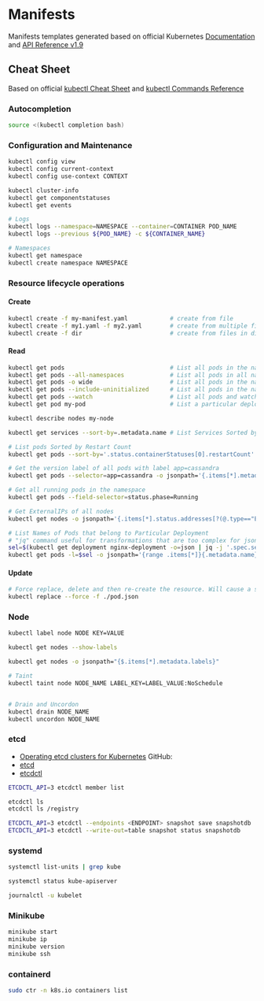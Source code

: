 # Manifests

Manifests templates generated based on official Kubernetes [Documentation](https://kubernetes.io/docs/) 
and [API Reference v1.9](https://kubernetes.io/docs/reference/generated/kubernetes-api/v1.9/)


## Cheat Sheet
Based on official [kubectl Cheat Sheet](https://kubernetes.io/docs/reference/kubectl/cheatsheet/)
and [kubectl Commands Reference](https://kubernetes.io/docs/reference/generated/kubectl/kubectl-commands)

### Autocompletion
```bash
source <(kubectl completion bash)
```

### Configuration and Maintenance
```bash
kubectl config view
kubectl config current-context
kubectl config use-context CONTEXT

kubectl cluster-info
kubectl get componentstatuses
kubectl get events

# Logs
kubectl logs --namespace=NAMESPACE --container=CONTAINER POD_NAME
kubectl logs --previous ${POD_NAME} -c ${CONTAINER_NAME}

# Namespaces
kubectl get namespace
kubectl create namespace NAMESPACE
```

### Resource lifecycle operations

#### Create
```bash
kubectl create -f my-manifest.yaml            # create from file
kubectl create -f my1.yaml -f my2.yaml        # create from multiple files
kubectl create -f dir                         # create from files in dir
```

#### Read
```bash
kubectl get pods                              # List all pods in the namespace
kubectl get pods --all-namespaces             # List all pods in all namespaces
kubectl get pods -o wide                      # List all pods in the namespace, with more details
kubectl get pods --include-uninitialized      # List all pods in the namespace, including uninitialized ones
kubectl get pods --watch                      # List all pods and watch changes
kubectl get pod my-pod                        # List a particular deployment

kubectl describe nodes my-node

kubectl get services --sort-by=.metadata.name # List Services Sorted by Name

# List pods Sorted by Restart Count
kubectl get pods --sort-by='.status.containerStatuses[0].restartCount'

# Get the version label of all pods with label app=cassandra
kubectl get pods --selector=app=cassandra -o jsonpath='{.items[*].metadata.labels.version}'

# Get all running pods in the namespace
kubectl get pods --field-selector=status.phase=Running

# Get ExternalIPs of all nodes
kubectl get nodes -o jsonpath='{.items[*].status.addresses[?(@.type=="ExternalIP")].address}'

# List Names of Pods that belong to Particular Deployment
# "jq" command useful for transformations that are too complex for jsonpath, it can be found at https://stedolan.github.io/jq/
sel=$(kubectl get deployment nginx-deployment -o=json | jq -j '.spec.selector.matchLabels | to_entries | map([.key,.value] | join("=")) | join(",")')
kubectl get pods -l=$sel -o jsonpath='{range .items[*]}{.metadata.name}{"\n"}'
```
#### Update
```bash
# Force replace, delete and then re-create the resource. Will cause a service outage.
kubectl replace --force -f ./pod.json
```

### Node
```bash
kubectl label node NODE KEY=VALUE

kubectl get nodes --show-labels

kubectl get nodes -o jsonpath="{$.items[*].metadata.labels}"

# Taint
kubectl taint node NODE_NAME LABEL_KEY=LABEL_VALUE:NoSchedule


# Drain and Uncordon
kubectl drain NODE_NAME
kubectl uncordon NODE_NAME
```

### etcd
* [Operating etcd clusters for Kubernetes](https://kubernetes.io/docs/tasks/administer-cluster/configure-upgrade-etcd/)
GitHub:
* [etcd](https://github.com/coreos/etcd)
* [etcdctl](https://github.com/coreos/etcd/tree/master/etcdctl#etcdctl)

```bash
ETCDCTL_API=3 etcdctl member list

etcdctl ls
etcdctl ls /registry

ETCDCTL_API=3 etcdctl --endpoints <ENDPOINT> snapshot save snapshotdb
ETCDCTL_API=3 etcdctl --write-out=table snapshot status snapshotdb
```

### systemd

```bash
systemctl list-units | grep kube

systemctl status kube-apiserver

journalctl -u kubelet
```

### Minikube
```bash
minikube start
minikube ip
minikube version
minikube ssh
```

### containerd
```bash
sudo ctr -n k8s.io containers list
```
